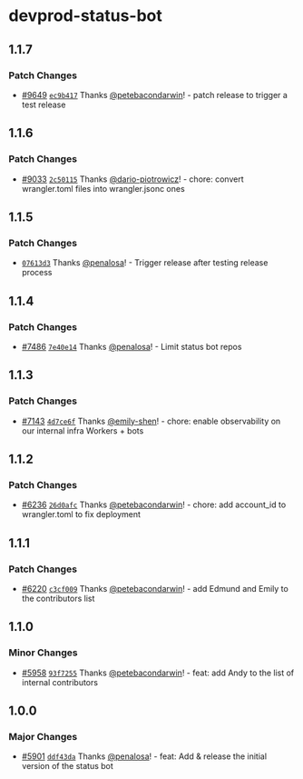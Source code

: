 # devprod-status-bot

## 1.1.7

### Patch Changes

- [#9649](https://github.com/cloudflare/workers-sdk/pull/9649) [`ec9b417`](https://github.com/cloudflare/workers-sdk/commit/ec9b417f8ed711e7b5044410e83d781f123a6a62) Thanks [@petebacondarwin](https://github.com/petebacondarwin)! - patch release to trigger a test release

## 1.1.6

### Patch Changes

- [#9033](https://github.com/cloudflare/workers-sdk/pull/9033) [`2c50115`](https://github.com/cloudflare/workers-sdk/commit/2c501151d3d1a563681cdb300a298b83862b60e2) Thanks [@dario-piotrowicz](https://github.com/dario-piotrowicz)! - chore: convert wrangler.toml files into wrangler.jsonc ones

## 1.1.5

### Patch Changes

- [`07613d3`](https://github.com/cloudflare/workers-sdk/commit/07613d3b231779466ca2528ce07385552ec73501) Thanks [@penalosa](https://github.com/penalosa)! - Trigger release after testing release process

## 1.1.4

### Patch Changes

- [#7486](https://github.com/cloudflare/workers-sdk/pull/7486) [`7e40e14`](https://github.com/cloudflare/workers-sdk/commit/7e40e145a8c3642c493a2f082eb32a1231c62ff8) Thanks [@penalosa](https://github.com/penalosa)! - Limit status bot repos

## 1.1.3

### Patch Changes

- [#7143](https://github.com/cloudflare/workers-sdk/pull/7143) [`4d7ce6f`](https://github.com/cloudflare/workers-sdk/commit/4d7ce6fd9fc80a0920a97dae14726c79012337b1) Thanks [@emily-shen](https://github.com/emily-shen)! - chore: enable observability on our internal infra Workers + bots

## 1.1.2

### Patch Changes

- [#6236](https://github.com/cloudflare/workers-sdk/pull/6236) [`26d0afc`](https://github.com/cloudflare/workers-sdk/commit/26d0afca80b2baf8ef79b1f4330e606b7d692adc) Thanks [@petebacondarwin](https://github.com/petebacondarwin)! - chore: add account_id to wrangler.toml to fix deployment

## 1.1.1

### Patch Changes

- [#6220](https://github.com/cloudflare/workers-sdk/pull/6220) [`c3cf009`](https://github.com/cloudflare/workers-sdk/commit/c3cf00984c16d3e865059fbd0f05fff28d8668cc) Thanks [@petebacondarwin](https://github.com/petebacondarwin)! - add Edmund and Emily to the contributors list

## 1.1.0

### Minor Changes

- [#5958](https://github.com/cloudflare/workers-sdk/pull/5958) [`93f7255`](https://github.com/cloudflare/workers-sdk/commit/93f725588a96a8baee408b273a57eb2dba9280d9) Thanks [@petebacondarwin](https://github.com/petebacondarwin)! - feat: add Andy to the list of internal contributors

## 1.0.0

### Major Changes

- [#5901](https://github.com/cloudflare/workers-sdk/pull/5901) [`ddf43da`](https://github.com/cloudflare/workers-sdk/commit/ddf43da91e4ec46249e38ccbb9498bb22085ebe1) Thanks [@penalosa](https://github.com/penalosa)! - feat: Add & release the initial version of the status bot
